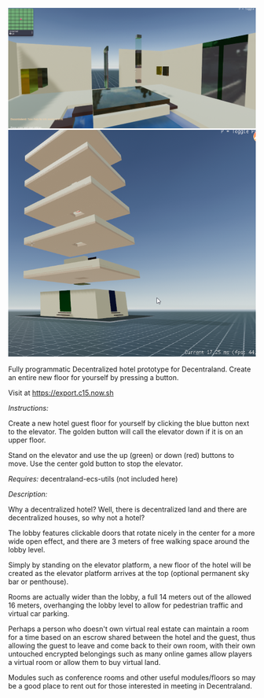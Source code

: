 ![Tipan Hoouse Pre-Alpha Interior](media/interior1.png)
![Tipan Hoouse Pre-Alpha Exterior](media/tipanhouseoutside.png)

Fully programmatic Decentralized hotel prototype for Decentraland. Create an entire new floor for yourself by pressing a button.

Visit at  https://export.c15.now.sh 

*Instructions:*

Create a new hotel guest floor for yourself by clicking the blue button next to the elevator.  The golden button will call the elevator down if it is on an upper floor.

Stand on the elevator and use the up (green) or down (red) buttons to move. Use the center gold button to stop the elevator.

*Requires:* decentraland-ecs-utils (not included here)

*Description:*

Why a decentralized hotel? Well, there is decentralized land and there are decentralized houses, so why not a hotel?

The lobby features clickable doors that rotate nicely in the center for a more wide open effect, and there are 3 meters of free walking space around the lobby level.

Simply by standing on the elevator platform, a new floor of the hotel will be created as the elevator platform arrives at the top (optional permanent sky bar or penthouse).

Rooms are actually wider than the lobby, a full 14 meters out of the allowed 16 meters, overhanging the lobby level to allow for pedestrian traffic and virtual car parking.

Perhaps a person who doesn't own virtual real estate can maintain a room for a time based on an escrow shared between the hotel and the guest, thus allowing the guest to leave and come back to their own room, with their own untouched encrypted belongings such as many online games allow players a virtual room or allow them to buy virtual land.

Modules such as conference rooms and other useful modules/floors so may be a good place to rent out for those interested in meeting in Decentraland.
